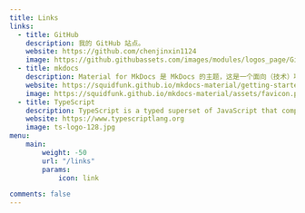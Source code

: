 ```yaml
---
title: Links
links:
  - title: GitHub
    description: 我的 GitHub 站点。
    website: https://github.com/chenjinxin1124
    image: https://github.githubassets.com/images/modules/logos_page/GitHub-Mark.png
  - title: mkdocs
    description: Material for MkDocs 是 MkDocs 的主题，这是一个面向（技术）项目文档的静态站点生成器。如果您熟悉 Python，则可以使用 Python 包管理器 pip 安装 Material for MkDocs。如果没有，我们建议使用 docker。
    website: https://squidfunk.github.io/mkdocs-material/getting-started/
    image: https://squidfunk.github.io/mkdocs-material/assets/favicon.png
  - title: TypeScript
    description: TypeScript is a typed superset of JavaScript that compiles to plain JavaScript.
    website: https://www.typescriptlang.org
    image: ts-logo-128.jpg
menu:
    main: 
        weight: -50
        url: "/links"
        params:
            icon: link

comments: false
---
```

